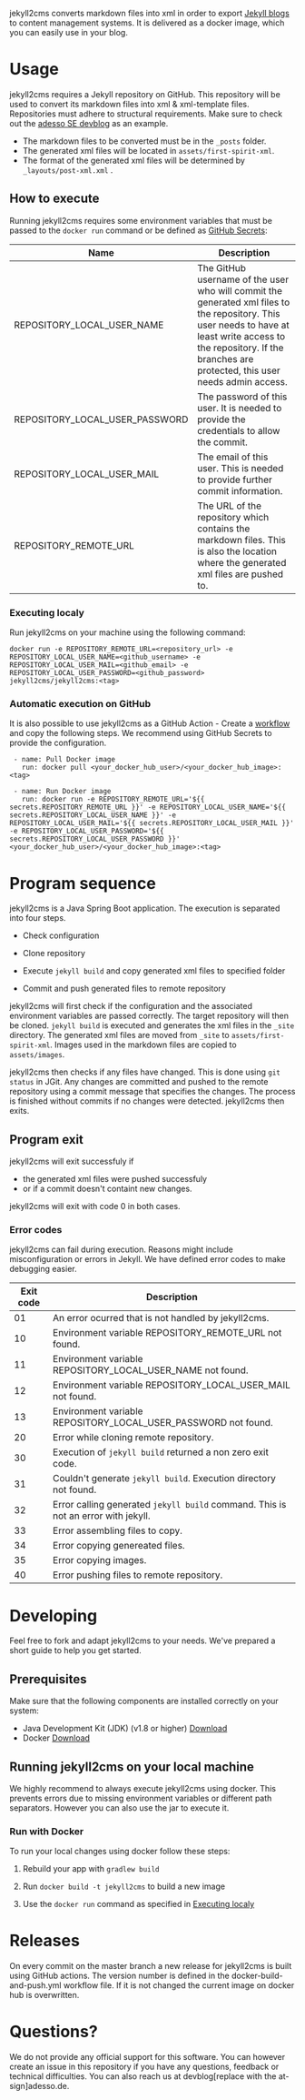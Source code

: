 jekyll2cms converts markdown files into xml in order to export [Jekyll blogs](https://jekyllrb.com/) to content management systems. It is delivered as a docker image, which you can easily use in your blog.



# Usage

jekyll2cms requires a Jekyll repository on GitHub.
This repository will be used to convert its markdown files into xml & xml-template files.
Repositories must adhere to structural requirements.
Make sure to check out the [adesso SE devblog](https://github.com/adessoAG/devblog) as an example.
- The markdown files to be converted must be in the `_posts` folder.
- The generated xml files will be located in `assets/first-spirit-xml`.
- The format of the generated xml files will be determined by `_layouts/post-xml.xml` . 


## How to execute


Running jekyll2cms requires some environment variables that must be passed to the `docker run` command or be defined as [GitHub Secrets](https://help.github.com/en/actions/configuring-and-managing-workflows/creating-and-storing-encrypted-secrets):


| Name | Description |
| ------------- | ------------- |
| REPOSITORY_LOCAL_USER_NAME | The GitHub username of the user who will commit the generated xml files to the repository. This user needs to have at least write access to the repository. If the branches are protected, this user needs admin access. |
| REPOSITORY_LOCAL_USER_PASSWORD | The password of this user. It is needed to provide the credentials to allow the commit. |
| REPOSITORY_LOCAL_USER_MAIL | The email of this user. This is needed to provide further commit information. |
| REPOSITORY_REMOTE_URL | The URL of the repository which contains the markdown files. This is also the location where the generated xml files are pushed to. |

### Executing localy
Run jekyll2cms on your machine using the following command:


```
docker run -e REPOSITORY_REMOTE_URL=<repository_url> -e REPOSITORY_LOCAL_USER_NAME=<github_username> -e REPOSITORY_LOCAL_USER_MAIL=<github_email> -e REPOSITORY_LOCAL_USER_PASSWORD=<github_password> jekyll2cms/jekyll2cms:<tag>
```

### Automatic execution on GitHub
It is also possible to use jekyll2cms as a GitHub Action - Create a [workflow ](https://help.github.com/en/actions/configuring-and-managing-workflows/configuring-and-managing-workflow-files-and-runs) and copy the following steps. We recommend using GitHub Secrets to provide the configuration.


```
 - name: Pull Docker image
   run: docker pull <your_docker_hub_user>/<your_docker_hub_image>:<tag>

 - name: Run Docker image
   run: docker run -e REPOSITORY_REMOTE_URL='${{ secrets.REPOSITORY_REMOTE_URL }}' -e REPOSITORY_LOCAL_USER_NAME='${{ secrets.REPOSITORY_LOCAL_USER_NAME }}' -e REPOSITORY_LOCAL_USER_MAIL='${{ secrets.REPOSITORY_LOCAL_USER_MAIL }}' -e REPOSITORY_LOCAL_USER_PASSWORD='${{ secrets.REPOSITORY_LOCAL_USER_PASSWORD }}' <your_docker_hub_user>/<your_docker_hub_image>:<tag>
```

# Program sequence


jekyll2cms is a Java Spring Boot application. The execution is separated into four steps.


* Check configuration
* Clone repository
* Execute `jekyll build` and copy generated xml files to specified folder 

* Commit and push generated files to remote repository


jekyll2cms will first check if the configuration and the associated environment variables are passed correctly.
The target repository will then be cloned.
`jekyll build` is executed and generates the xml files in the `_site` directory.
The generated xml files are moved from `_site` to `assets/first-spirit-xml`.
Images used in the markdown files are copied to` assets/images`.

jekyll2cms then checks if any files have changed.
This is done using `git status` in JGit.
Any changes are committed and pushed to the remote repository using a commit message that specifies the changes.
The process is finished without commits if no changes were detected.
jekyll2cms then exits.


## Program exit
 

jekyll2cms will exit successfuly if 
- the generated xml files were pushed successfuly
- or if a commit doesn't containt new changes.

jekyll2cms will exit with code 0 in both cases.


### Error codes

jekyll2cms can fail during execution. Reasons might include misconfiguration or errors in Jekyll. We have defined error codes to make debugging easier. 


| Exit code | Description |
| ------------- | ------------- |
| 01 | An error ocurred that is not handled by jekyll2cms. |
| 10 | Environment variable REPOSITORY_REMOTE_URL not found. |
| 11 | Environment variable REPOSITORY_LOCAL_USER_NAME not found. |
| 12 | Environment variable REPOSITORY_LOCAL_USER_MAIL not found. |
| 13 | Environment variable REPOSITORY_LOCAL_USER_PASSWORD not found. |
| 20 | Error while cloning remote repository. |
| 30 | Execution of `jekyll build` returned a non zero exit code. |
| 31 | Couldn't generate `jekyll build`. Execution directory not found. |
| 32 | Error calling generated `jekyll build` command. This is not an error with jekyll. |
| 33 | Error assembling files to copy. |
| 34 | Error copying genereated files. |
| 35 | Error copying images. |
| 40 | Error pushing files to remote repository. |


# Developing
Feel free to fork and adapt jekyll2cms to your needs. We've prepared a short guide to help you get started.

## Prerequisites

Make sure that the following components are installed correctly on your system:


* Java Development Kit (JDK) (v1.8 or higher) [Download](http://www.oracle.com/technetwork/java/javase/downloads/index.html)
* Docker [Download](https://www.docker.com/get-started)

## Running jekyll2cms on your local machine


We highly recommend to always execute jekyll2cms using docker. This prevents errors due to missing environment variables or different path separators. However you can also use the jar to execute it. 

### Run with Docker
To run your local changes using docker follow these steps:

1. Rebuild your app with `gradlew build`
2. Run `docker build -t jekyll2cms` to build a new image

3. Use the `docker run` command as specified in [Executing localy](#executing-localy)


# Releases
On every commit on the master branch a new release for jekyll2cms is built using GitHub actions.
The version number is defined in the docker-build-and-push.yml workflow file. 
If it is not changed the current image on docker hub is overwritten.

# Questions?
We do not provide any official support for this software. You can however create an issue in this repository if you have any questions, feedback or technical difficulties. You can also reach us at devblog[replace with the at-sign]adesso.de. 

